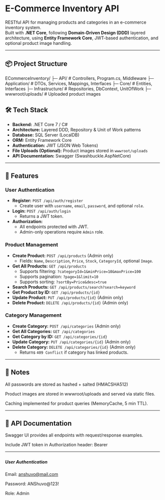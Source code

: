 # E-Commerce Inventory API

RESTful API for managing products and categories in an e-commerce inventory system.  
Built with **.NET Core**, following **Domain-Driven Design (DDD)** layered architecture, using **Entity Framework Core**, JWT-based authentication, and optional product image handling.

---

## 📦 Project Structure

ECommerceInventory/
├─ API/                # Controllers, Program.cs, Middleware
├─ Application/        # DTOs, Services, Mappings, Interfaces
├─ Core/               # Entities, Interfaces
├─ Infrastructure/     # Repositories, DbContext, UnitOfWork
├─ wwwroot/uploads/    # Uploaded product images





## 🛠️ Tech Stack

- **Backend:** .NET Core 7 / C#
- **Architecture:** Layered DDD, Repository & Unit of Work patterns
- **Database:** SQL Server (LocalDB)
- **ORM:** Entity Framework Core
- **Authentication:** JWT (JSON Web Tokens)
- **File Uploads (Optional):** Product images stored in `wwwroot/uploads`
- **API Documentation:** Swagger (Swashbuckle.AspNetCore)

---


## 🔑 Features

### User Authentication
- **Register:** `POST /api/auth/register`
  - Create user with `username`, `email`, `password`, and optional `role`.
- **Login:** `POST /api/auth/login`
  - Returns a JWT token.
- **Authorization:**
  - All endpoints protected with JWT.
  - Admin-only operations require `Admin` role.


### Product Management
- **Create Product:** `POST /api/products` (Admin only)
  - Fields: `Name`, `Description`, `Price`, `Stock`, `CategoryId`, optional `Image`.
- **Get All Products:** `GET /api/products`
  - Supports filtering: `?categoryId=1&minPrice=10&maxPrice=100`
  - Supports pagination: `?page=1&limit=10`
  - Supports sorting: `?sortBy=Price&desc=true`
- **Search Products:** `GET /api/products/search?search=keyword`
- **Get Product by ID:** `GET /api/products/{id}`
- **Update Product:** `PUT /api/products/{id}` (Admin only)
- **Delete Product:** `DELETE /api/products/{id}` (Admin only)


### Category Management
- **Create Category:** `POST /api/categories` (Admin only)
- **Get All Categories:** `GET /api/categories`
- **Get Category by ID:** `GET /api/categories/{id}`
- **Update Category:** `PUT /api/categories/{id}` (Admin only)
- **Delete Category:** `DELETE /api/categories/{id}` (Admin only)
  - Returns `409 Conflict` if category has linked products.

---


## 🧩 Notes

All passwords are stored as hashed + salted (HMACSHA512)

Product images are stored in wwwroot/uploads and served via static files.

Caching implemented for product queries (MemoryCache, 5 min TTL).


---


## 📖 API Documentation

Swagger UI provides all endpoints with request/response examples.

Include JWT token in Authorization header:
Bearer <token>


---

#####
#####  User Authentication
#####

Email: anshuvo@mail.com

Password: ANShuvo@123!

Role: Admin
